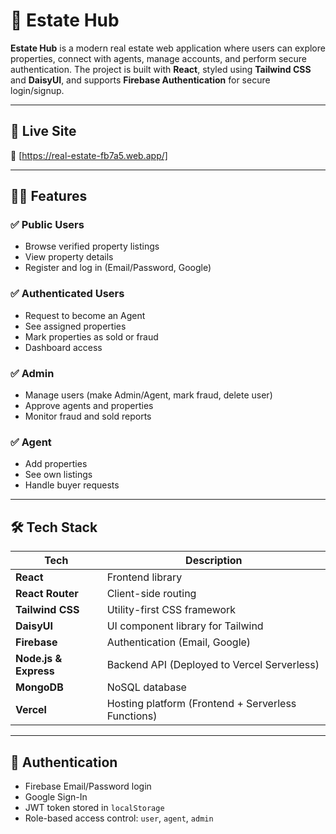 # 🏡 Estate Hub

**Estate Hub** is a modern real estate web application where users can explore properties, connect with agents, manage accounts, and perform secure authentication. The project is built with **React**, styled using **Tailwind CSS** and **DaisyUI**, and supports **Firebase Authentication** for secure login/signup.

---

## 🚀 Live Site

🔗 [https://real-estate-fb7a5.web.app/]

---

## 🧑‍💻 Features

### ✅ Public Users

- Browse verified property listings
- View property details
- Register and log in (Email/Password, Google)

### ✅ Authenticated Users

- Request to become an Agent
- See assigned properties
- Mark properties as sold or fraud
- Dashboard access

### ✅ Admin

- Manage users (make Admin/Agent, mark fraud, delete user)
- Approve agents and properties
- Monitor fraud and sold reports

### ✅ Agent

- Add properties
- See own listings
- Handle buyer requests

---

## 🛠 Tech Stack

| Tech                  | Description                                        |
| --------------------- | -------------------------------------------------- |
| **React**             | Frontend library                                   |
| **React Router**      | Client-side routing                                |
| **Tailwind CSS**      | Utility-first CSS framework                        |
| **DaisyUI**           | UI component library for Tailwind                  |
| **Firebase**          | Authentication (Email, Google)                     |
| **Node.js & Express** | Backend API (Deployed to Vercel Serverless)        |
| **MongoDB**           | NoSQL database                                     |
| **Vercel**            | Hosting platform (Frontend + Serverless Functions) |

---

## 🔐 Authentication

- Firebase Email/Password login
- Google Sign-In
- JWT token stored in `localStorage`
- Role-based access control: `user`, `agent`, `admin`
